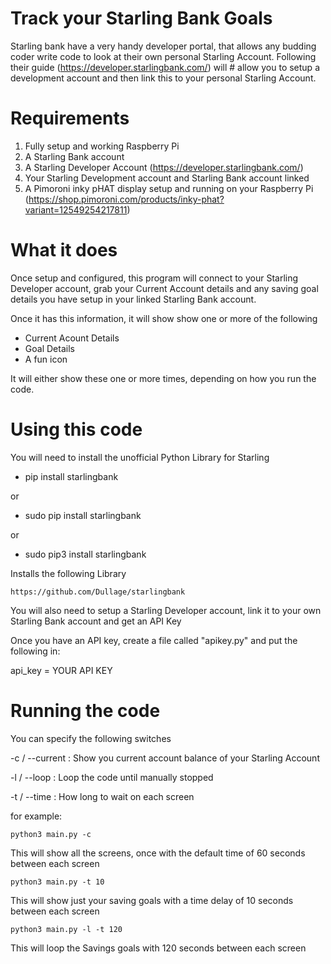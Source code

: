 # Track your Starling Bank Goals
Starling bank have a very handy developer portal, that allows any budding coder write code to look at their own personal Starling Account. Following their guide (https://developer.starlingbank.com/) will #
allow you to setup a development account and then link this to your personal Starling Account.

# Requirements

1. Fully setup and working Raspberry Pi
2. A Starling Bank account
3. A Starling Developer Account (https://developer.starlingbank.com/)
4. Your Starling Development account and Starling Bank account linked
5. A Pimoroni inky pHAT display setup and running on your Raspberry Pi (https://shop.pimoroni.com/products/inky-phat?variant=12549254217811)

# What it does

Once setup and configured, this program will connect to your Starling Developer account, grab your Current Account details and any saving goal details you have setup in your linked
Starling Bank account.

Once it has this information, it will show show one or more of the following

* Current Acount Details
* Goal Details
* A fun icon

It will either show these one or more times, depending on how you run the code.

# Using this code
You will need to install the unofficial Python Library for Starling

* pip install starlingbank

or

* sudo pip install starlingbank

or

* sudo pip3 install starlingbank

Installs the following Library

	https://github.com/Dullage/starlingbank

You will also need to setup a Starling Developer account, link it to your own Starling Bank account and get an API Key

Once you have an API key, create a file called "apikey.py" and put the following in:

api_key = YOUR API KEY

# Running the code
You can specify the following switches

-c / --current : Show you current account balance of your Starling Account

-l / --loop : Loop the code until manually stopped

-t / --time : How long to wait on each screen


for example:

	python3 main.py -c

This will show all the screens, once with the default time of 60 seconds between each screen

	python3 main.py -t 10

This will show just your saving goals with a time delay of 10 seconds between each screen

	python3 main.py -l -t 120

This will loop the Savings goals with 120 seconds between each screen


